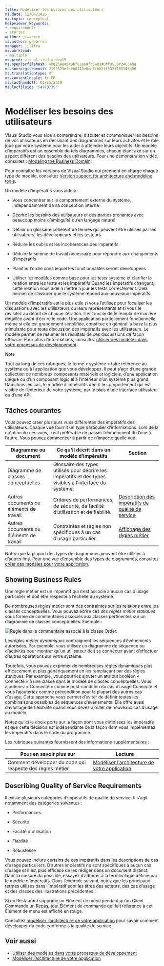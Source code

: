 ```yaml
---
title: Modéliser les besoins des utilisateurs
ms.date: 11/04/2016
ms.topic: conceptual
helpviewer_keywords:
- requirements
- stories
author: gewarren
ms.author: gewarren
manager: jillfra
ms.workload:
- multiple
ms.prod: visual-studio-dev15
ms.openlocfilehash: 48e25a84540bf02ee0fc64d1a0ff9509c2465ebe
ms.sourcegitcommit: 2193323efc608118e0ce6f6b2ff532f158245d56
ms.translationtype: MT
ms.contentlocale: fr-FR
ms.lasthandoff: 01/25/2019
ms.locfileid: "54978735"
---
```

# <a name="model-user-requirements"></a>Modéliser les besoins des utilisateurs

Visual Studio vous aide à comprendre, discuter et communiquer les besoins de vos utilisateurs en dessinant des diagrammes sur leurs activités et le rôle joué par votre système pour les aider à atteindre leurs objectifs. Un modèle d’impératifs est un ensemble de tels diagrammes, chacun étant axé sur un aspect différent des besoins des utilisateurs. Pour une démonstration vidéo, consultez : [Modeling the Business Domain](https://channel9.msdn.com/blogs/clinted/uml-with-vs-2010-part-3-modeling-the-business-domain).

Pour connaître les versions de Visual Studio qui prennent en charge chaque type de modèle, consultez [Version support for architecture and modeling tools](../modeling/what-s-new-for-design-in-visual-studio.md#VersionSupport).

Un modèle d’impératifs vous aide à :

- Vous concentrer sur le comportement externe du système, indépendamment de sa conception interne

- Décrire les besoins des utilisateurs et des parties prenantes avec beaucoup moins d’ambiguïté qu’en langage naturel

- Définir un glossaire cohérent de termes qui peuvent être utilisés par les utilisateurs, les développeurs et les testeurs

- Réduire les oublis et les incohérences des impératifs

- Réduire la somme de travail nécessaire pour répondre aux changements d’impératifs

- Planifier l’ordre dans lequel les fonctionnalités seront développées

- Utiliser les modèles comme base pour les tests système et clarifier la relation entre les tests et les impératifs Quand les impératifs changent, cette relation vous aide à mettre à jour les tests correctement. Cela permet de s’assurer que le système répond aux nouveaux impératifs.

Un modèle d’impératifs est le plus utile si vous l’utilisez pour focaliser les discussions avec les utilisateurs ou leurs représentants et si vous le revisitez au début de chaque itération. Il est inutile de le remplir de manière détaillée avant d’écrire le code. Une application partiellement fonctionnelle, même si elle est grandement simplifiée, constitue en général la base la plus stimulante pour toute discussion des impératifs avec les utilisateurs. Le modèle permet de résumer les résultats de ces discussions de façon efficace. Pour plus d’informations, consultez [utiliser des modèles dans votre processus de développement](../modeling/use-models-in-your-development-process.md).

> [!NOTE]
> Tout au long de ces rubriques, le terme « système » faire référence au système ou à l’application que vous développez. Il peut s’agir d’une grande collection de nombreux composants matériels et logiciels, d’une application unique ou d’un composant logiciel à l’intérieur d’un système plus grand. Dans tous les cas, le modèle d’impératifs décrit le comportement qui est visible de l’extérieur de votre système, par le biais d’une interface utilisateur ou d’une API.

## <a name="common-tasks"></a>Tâches courantes

Vous pouvez créer plusieurs vues différentes des impératifs des utilisateurs.  Chaque vue fournit un type particulier d’informations.  Lors de la création de ces vues, il est préférable de passer fréquemment de l’une à l’autre. Vous pouvez commencer à partir de n’importe quelle vue.

|Diagramme ou document|Ce qu’il décrit dans un modèle d’impératifs|Section|
|-|-|-|
|Diagramme de classes conceptuelles|Glossaire des types utilisés pour décrire les impératifs et des types visibles à l’interface du système.||
|Autres documents ou éléments de travail|Critères de performances, de sécurité, de facilité d’utilisation et de fiabilité.|[Description des impératifs de qualité de service](#QoSRequirements)|
|Autres documents ou éléments de travail|Contraintes et règles non spécifiques à un cas d’usage particulier|[Affichage des règles métier](#BusinessRules)|

Notez que la plupart des types de diagrammes peuvent être utilisés à d’autres fins. Pour une vue d’ensemble des types de diagrammes, consultez [créer des modèles pour votre application](../modeling/create-models-for-your-app.md).

##  <a name="BusinessRules"></a> Showing Business Rules

Une règle métier est un impératif qui n’est associé à aucun cas d’usage particulier et doit être respecté à l’échelle du système.

De nombreuses règles métier sont des contraintes sur les relations entre les classes conceptuelles. Vous pouvez écrire ces *des règles métier statiques* sous forme de commentaires associés aux classes pertinentes sur un diagramme de classes conceptuelles. Exemple :

![Règle dans le commentaire associé à la classe Order.](../modeling/media/uml_reqmcd2.png)

Les*règles métier dynamiques* contraignent les séquences d’événements autorisées. Par exemple, vous utilisez un diagramme de séquence ou d’activités pour montrer qu’un utilisateur doit se connecter avant d’effectuer d’autres opérations sur votre système.

Toutefois, vous pouvez exprimer de nombreuses règles dynamiques plus efficacement et plus génériquement en les remplaçant par des règles statiques. Par exemple, vous pourriez ajouter un attribut booléen « Connecté » à une classe dans le modèle de classes conceptuelles. Vous ajouteriez « Connecté » comme post-condition du cas d’usage Connecté et vous l’ajouteriez comme précondition pour la plupart des autres cas d’usage. Cette approche vous permet d’éviter de définir toutes les combinaisons possibles de séquences d’événements. Elle offre aussi davantage de flexibilité quand vous devez ajouter de nouveaux cas d’usage au modèle.

Notez qu’ici le choix porte sur la façon dont vous définissez les impératifs et que cette décision est indépendante de la façon dont vous implémentez les impératifs dans le code du programme.

Les rubriques suivantes fournissent des informations supplémentaires :

|Pour en savoir plus sur|Lecture|
|-|-|
|Comment développer du code qui respecte des règles métier|[Modéliser l’architecture de votre application](../modeling/model-your-app-s-architecture.md)|

##  <a name="QoSRequirements"></a> Describing Quality of Service Requirements

Il existe plusieurs catégories d’impératifs de qualité de service. Il s'agit notamment des catégories suivantes :

-   Performances

-   Sécurité

-   Facilité d'utilisation

-   Fiabilité

-   Robustesse

Vous pouvez inclure certains de ces impératifs dans les descriptions de cas d’usage particuliers. D’autres impératifs ne sont spécifiques à aucun cas d’usage et il est plus efficace de les rédiger dans un document distinct. Dans la mesure du possible, essayez d’adhérer à la terminologie définie par le modèle d’impératifs. Dans l’exemple suivant, notez que les principaux termes utilisés dans l’impératif sont les titres des acteurs, des cas d’usage et des classes des illustrations précédentes :

Si un Restaurant supprime un Élément de menu pendant qu’un Client Commande un Repas, tout Élément de commande qui fait référence à cet Élément de menu est affiché en rouge.

Consultez [modéliser l’architecture de votre application](../modeling/model-your-app-s-architecture.md) pour savoir comment développer du code conforme à la qualité de service.

## <a name="see-also"></a>Voir aussi

- [Utiliser des modèles dans votre processus de développement](../modeling/use-models-in-your-development-process.md)
- [Modéliser l’architecture de votre application](../modeling/model-your-app-s-architecture.md)
